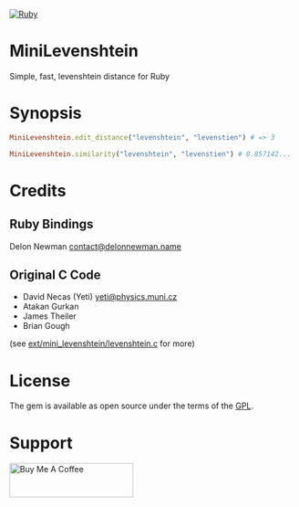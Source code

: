 [![Ruby](https://github.com/delonnewman/mini-levenshtein/actions/workflows/ruby.yml/badge.svg)](https://github.com/delonnewman/mini-levenshtein/actions/workflows/ruby.yml)

# MiniLevenshtein

Simple, fast, levenshtein distance for Ruby

# Synopsis

```ruby
MiniLevenshtein.edit_distance("levenshtein", "levenstien") # => 3

MiniLevenshtein.similarity("levenshtein", "levenstien") # 0.857142...
```

# Credits

## Ruby Bindings

Delon Newman <contact@delonnewman.name>

## Original C Code

- David Necas (Yeti) <yeti@physics.muni.cz>
- Atakan Gurkan
- James Theiler
- Brian Gough

(see [ext/mini_levenshtein/levenshtein.c](https://github.com/delonnewman/mini-levenshtein/blob/master/ext/mini_levenshtein/levenshtein.c) for more)

# License

The gem is available as open source under the terms of the [GPL](https://opensource.org/licenses/GPL-2.0).

# Support

<a href="https://www.buymeacoffee.com/delonnewman" target="_blank"><img src="https://cdn.buymeacoffee.com/buttons/v2/default-yellow.png" alt="Buy Me A Coffee" style="height: 60px !important;width: 217px !important;" ></a>
